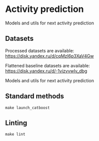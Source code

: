 # Activity prediction

Models and utils for next activity prediction

## Datasets

Processed datasets are available: https://disk.yandex.ru/d/cqMzI6p3XaV4Gw

Flattened baseline datasets are available: https://disk.yandex.ru/d/-1vizvvwIv_dbg

Models and utils for next activity prediction

## Standard methods

```
make launch_catboost
```

## Linting

```
make lint
```
